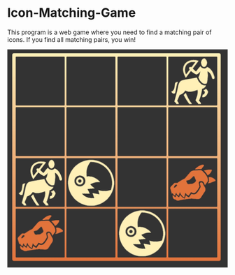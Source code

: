 # Icon-Matching-Game
This program is a web game where you need to find a matching pair of icons. 
 If you find all matching pairs, you win!

![Screenshot](Media/GameScreenshot.JPG)
